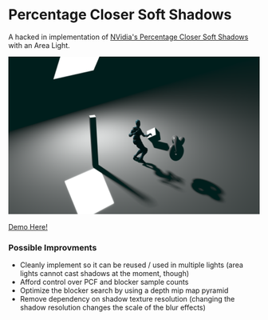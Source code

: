 # Percentage Closer Soft Shadows

A hacked in implementation of [NVidia's Percentage Closer Soft Shadows](http://developer.download.nvidia.com/shaderlibrary/docs/shadow_PCSS.pdf) with an Area Light.

[![](./docs/image.png)](https://gkjohnson.github.io/threejs-contributions/pcss/index.html)

[Demo Here!](https://gkjohnson.github.io/threejs-contributions/pcss/index.html)

### Possible Improvments
- Cleanly implement so it can be reused / used in multiple lights (area lights cannot cast shadows at the moment, though)
- Afford control over PCF and blocker sample counts
- Optimize the blocker search by using a depth mip map pyramid
- Remove dependency on shadow texture resolution (changing the shadow resolution changes the scale of the blur effects)
